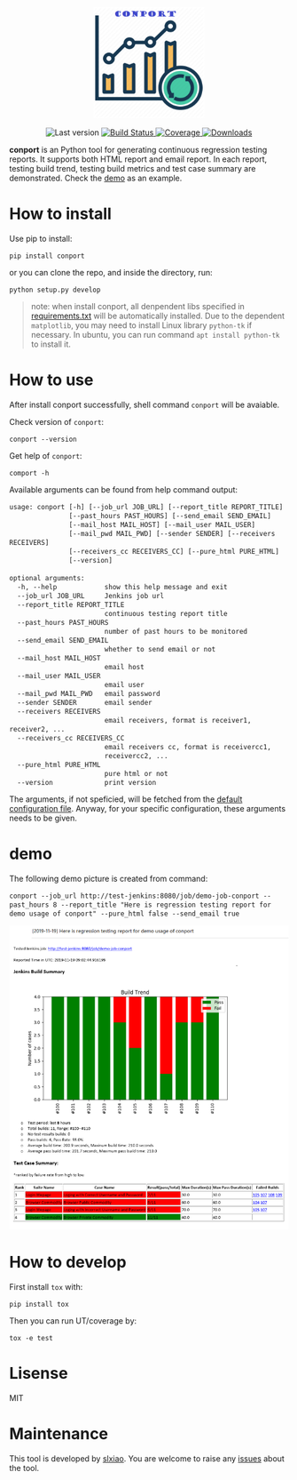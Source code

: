 <p align="center">
	<img alt="madge" src="./logo.png" width="200">
</p>

<p align="center">
	<img alt="Last version" src="https://img.shields.io/github/tag/slxiao/conport.svg?style=flat-square" />
	<a href="https://travis-ci.org/slxiao/conport">
		<img alt="Build Status" src="http://img.shields.io/travis/slxiao/conport/master.svg?style=flat-square" />
	</a>
	<a href="https://coveralls.io/github/slxiao/conport?branch=master">
		<img alt="Coverage" src="https://coveralls.io/repos/github/slxiao/conport/badge.svg?branch=master" />
	</a>
	<a href="https://pepy.tech/project/conport">
		<img alt="Downloads" src="https://pepy.tech/badge/conport" />
	</a>
</p>

**conport** is an Python tool for generating continuous regression testing reports. It supports both HTML report and email report. In each report, testing build trend, testing build metrics and test case summary are demonstrated. Check the [demo](#demo) as an example.
# How to install
Use pip to install:
```shell
pip install conport
```
or you can clone the repo, and inside the directory, run:
```shell
python setup.py develop
```
> note: when install conport, all denpendent libs specified in [requirements.txt](./requirements.txt) will be automatically installed. Due to the dependent `matplotlib`, you may need to install Linux library `python-tk` if necessary. In ubuntu, you can run command `apt install python-tk` to install it.

# How to use
After install conport successfully, shell command `conport` will be avaiable.

Check version of `conport`:
```shell
conport --version
```
Get help of `conport`:
```shell
comport -h
```
Available arguments can be found from help command output:
```shell
usage: conport [-h] [--job_url JOB_URL] [--report_title REPORT_TITLE]
               [--past_hours PAST_HOURS] [--send_email SEND_EMAIL]
               [--mail_host MAIL_HOST] [--mail_user MAIL_USER]
               [--mail_pwd MAIL_PWD] [--sender SENDER] [--receivers RECEIVERS]
               [--receivers_cc RECEIVERS_CC] [--pure_html PURE_HTML]
               [--version]

optional arguments:
  -h, --help            show this help message and exit
  --job_url JOB_URL     Jenkins job url
  --report_title REPORT_TITLE
                        continuous testing report title
  --past_hours PAST_HOURS
                        number of past hours to be monitored
  --send_email SEND_EMAIL
                        whether to send email or not
  --mail_host MAIL_HOST
                        email host
  --mail_user MAIL_USER
                        email user
  --mail_pwd MAIL_PWD   email password
  --sender SENDER       email sender
  --receivers RECEIVERS
                        email receivers, format is receiver1, receiver2, ...
  --receivers_cc RECEIVERS_CC
                        email receivers cc, format is receivercc1,
                        receivercc2, ...
  --pure_html PURE_HTML
                        pure html or not
  --version             print version
```
The arguments, if not speficied, will be fetched from the [default configuration file](./conport/cfg.ini). Anyway, for your specific configuration, these arguments needs to be given.
# demo
The following demo picture is created from command:
```shell
conport --job_url http://test-jenkins:8080/job/demo-job-conport --past_hours 8 --report_title "Here is regression testing report for demo usage of conport" --pure_html false --send_email true
```
![demo](./demo.png)
# How to develop
First install `tox` with:
```shell
pip install tox
```
Then you can run UT/coverage by:
```shell
tox -e test
```
# Lisense
MIT
# Maintenance
This tool is developed by [slxiao](https://github.com/slxiao). You are welcome to raise any [issues](https://github.com/slxiao/conport/issues) about the tool.
